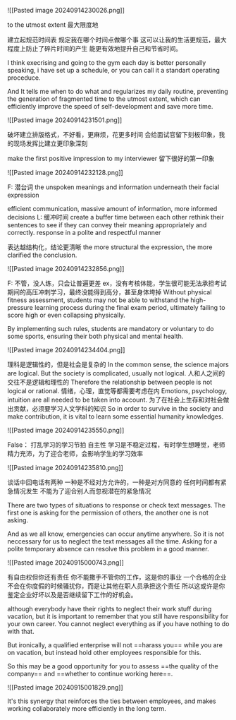 ![[Pasted image 20240914230026.png]]

to the utmost extent 最大限度地

建立起规范时间表
规定我在哪个时间点做哪个事
这可以让我的生活更规范，最大程度上防止了碎片时间的产生
能更有效地提升自己和节省时间。

I think execrising and going to the gym each day is better
personally speaking, i have set up a schedule, or you can call it a standart operating proceduce.

And It tells me when to do what and regularizes my daily routine, 
preventing the generation of fragmented time to the utmost extent, 
which can efficiently improve the speed of self-development and save more time.

![[Pasted image 20240914231501.png]]

破坏建立排版格式，不好看，更麻烦，花更多时间
会给面试官留下刻板印象，我的现场发挥比建立更印象深刻

make the first positive impression to my interviewer 留下很好的第一印象

![[Pasted image 20240914232128.png]]

F: 
潜台词
the unspoken meanings and information underneath their facial expression

efficient communication, massive amount of information, more informed decisions
L:
缓冲时间
create a buffer time between each other
rethink their sentences to see if they can convey their meaning appropriately and correctly.
response in a polite and respectful manner

表达越结构化，结论更清晰
the more structural the expression, the more clarified the conclusion.

![[Pasted image 20240914232856.png]]

F:
不管，没人练，只会让普遍更差
ex，没有考核体能，学生很可能无法承担考试期间的高压冲刺学习，最终没能得到高分，甚至身体垮掉
Without physical fitness assessment, students may not be able to withstand the high-pressure learning process during the final exam period, ultimately failing to score high or even collapsing physically.

By implementing such rules, students are mandatory or voluntary to do some sports, ensuring their both physical and mental health.

![[Pasted image 20240914234404.png]]

理科是逻辑性的，但是社会是复杂的
In the common sense, the science majors are logical.
But the society is complicated, usually not logical.
人和人之间的交往不是逻辑和理性的
Therefore the relationship between people is not logical or rational.
情绪，心理，直觉等都需要考虑在内
Emotions, psychology, intuition are all needed to be taken into account.
为了在社会上生存和对社会做出贡献，必须要学习人文学科的知识
So in order to survive in the society and make contribution, it is vital to learn some essential humanity knowledges.

![[Pasted image 20240914235550.png]]

False：
打乱学习的学习节拍
自主性
学习是不稳定过程，有时学生想睡觉，老师精力充沛，为了迎合老师，会影响学生的学习效率

![[Pasted image 20240914235810.png]]

谈话中回电话有两种
一种是不经对方允许的，一种是对方同意的
任何时间都有紧急情况发生
不能为了迎合别人而忽视潜在的紧急情况

There are two types of situations to response or check text messages.
The first one is asking for the permission of others, the another one is not asking.

And as we all know, emergencies can occur anytime anywhere.
So it is not neccessary for us to neglect the text messages all the time.
Asking for a polite temporary absence can resolve this problem in a good manner.


![[Pasted image 20240915000743.png]]

有自由权但你还有责任
你不能撒手不管你的工作，这是你的事业
一个合格的企业不会在你度假的时候骚扰你，而是让其他在职人员承担这个责任
所以这或许是你鉴定企业好坏以及是否继续留下工作的好机会。

although everybody have their rights to neglect their work stuff during vacation,
but it is important to remember that you still have responsibility for your own career.
You cannot neglect everything as if you have nothing to do with that.

But ironically, a qualified enterprise will not ==harass you== while you are on vacation, but instead hold other employees responsible for this.

So this may be a good opportunity for you to assess ==the quality of the company== and ==whether to continue working here==.

![[Pasted image 20240915001829.png]]


It's this synergy that reinforces the ties between employees, and makes working collaborately more efficiently in the long term.

